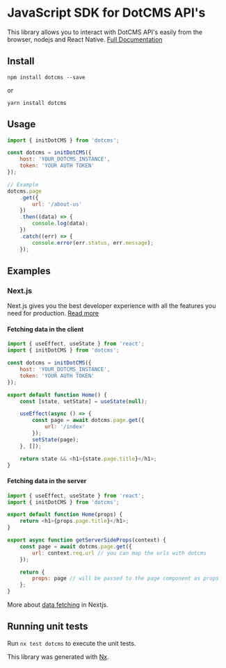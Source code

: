 # JavaScript SDK for DotCMS API's

This library allows you to interact with DotCMS API's easily from the browser, nodejs and React Native. [Full Documentation](https://dotcms.github.io/core-web/dotcms/)

## Install

`npm install dotcms --save`

or

`yarn install dotcms`

## Usage

```javascript
import { initDotCMS } from 'dotcms';

const dotcms = initDotCMS({
    host: 'YOUR_DOTCMS_INSTANCE',
    token: 'YOUR AUTH TOKEN'
});

// Example
dotcms.page
    .get({
        url: '/about-us'
    })
    .then((data) => {
        console.log(data);
    })
    .catch((err) => {
        console.error(err.status, err.message);
    });
```

## Examples

### Next.js

Next.js gives you the best developer experience with all the features you need for production. [Read more](https://nextjs.org/)

#### Fetching data in the client

```javascript
import { useEffect, useState } from 'react';
import { initDotCMS } from 'dotcms';

const dotcms = initDotCMS({
    host: 'YOUR_DOTCMS_INSTANCE',
    token: 'YOUR AUTH TOKEN'
});

export default function Home() {
    const [state, setState] = useState(null);

    useEffect(async () => {
        const page = await dotcms.page.get({
            url: '/index'
        });
        setState(page);
    }, []);

    return state && <h1>{state.page.title}</h1>;
}
```

#### Fetching data in the server

```javascript
import { useEffect, useState } from 'react';
import { initDotCMS } from 'dotcms';

export default function Home(props) {
    return <h1>{props.page.title}</h1>;
}

export async function getServerSideProps(context) {
    const page = await dotcms.page.get({
        url: context.req.url // you can map the urls with dotcms
    });

    return {
        props: page // will be passed to the page component as props
    };
}
```

More about [data fetching](https://nextjs.org/docs/basic-features/data-fetching) in Nextjs.

## Running unit tests

Run `nx test dotcms` to execute the unit tests.

This library was generated with [Nx](https://nx.dev).
